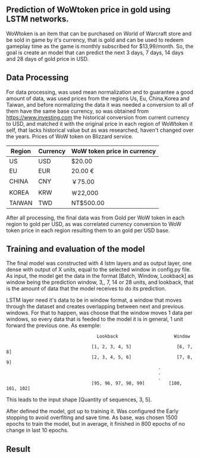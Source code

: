 ## Prediction of WoWtoken price in gold using LSTM networks.

WoWtoken is an item that can be purchased on World of Warcraft store and be sold in game by it's currency, that is gold
and can be used to redeem gameplay time as the game is monthly subscribed for $13,99/month.
So, the goal is create an model that can predict the next 3 days, 7 days, 14 days and 28 days of gold price in USD.

## Data Processing

For data processing, was used mean normalization and to guarantee a good amount of data, was used prices from the
regions Us, Eu, China,Korea and Taiwan, and before normalizing the data it was needed a conversion to all of them have
the same base currency, so was obtained from https://www.investing.com the historical conversion from current currency
to USD, and matched it with the original price in each region of WoWtoken it self, that lacks historical value but as
was researched, haven't changed over the years.
                             Prices of WoW token on Blizzard service.
                             
| Region	  |  Currency  |	WoW token price in currency   |
| --------- | ---------- | ------------------------------ |
| US	      |  USD       |  	        $20.00              |    
| EU	      |  EUR	     |           20.00 €              |
| CHINA	    |  CNY	     |           ￥75.00              |
| KOREA     |  KRW	     |          ￦22,000              |            
| TAIWAN	  |  TWD	     |         NT$500.00              |  
                       
                         



After all processing, the final data was from Gold per WoW token in each region to gold per USD, as was correlated currency
conversion to WoW token price in each region resulting them to an gold per USD base.


## Training and evaluation of the model

The final model was constructed with 4 lstm layers and as output layer, one dense with output of X units, equal to the
selected window in config.py file. As input, the model get the data in the format [Batch, Window, Lookback] as window
being the prediction window, 3,, 7, 14 or 28 units, and lookback, that is the amount of data that the model receives to
do its prediction.

LSTM layer need it's data to be in window format, a window that moves through the dataset and creates overlapping between
next and previous windows. For that to happen, was choose that the window moves 1 data per windows, so every data that is
feeded to the model it is in general, 1 unit forward the previous one. As exemple:

                                      Lookback                     Window

                                    [1, 2, 3, 4, 5]                 [6, 7, 8]
                                    [2, 3, 4, 5, 6]                 [7, 8, 9]
                                                             .
                                                             .
                                                             .
                                    [95, 96, 97, 98, 99]         [100, 101, 102]

This leads to the input shape [Quantity of sequences, 3, 5].

After defined the model, got up to training it. Was configured the Early stopping to avoid overfiting and save time. As
base, was chosen 1500 epochs to train the model, but in average, it finished in 800 epochs of no change in last 10 epochs.

## Result


